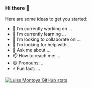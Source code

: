 ### Hi there 👋


Here are some ideas to get you started:

- 🔭 I’m currently working on ...
- 🌱 I’m currently learning ...
- 👯 I’m looking to collaborate on ...
- 🤔 I’m looking for help with ...
- 💬 Ask me about ...
- 📫 How to reach me: ...
- 😄 Pronouns: ...
- ⚡ Fun fact: ...

[![Luiss Montoya GitHub stats](https://github-readme-stats.vercel.app/api?username=LuissMontoya)](https://github.com/LuissMontoya/github-readme-stats)
